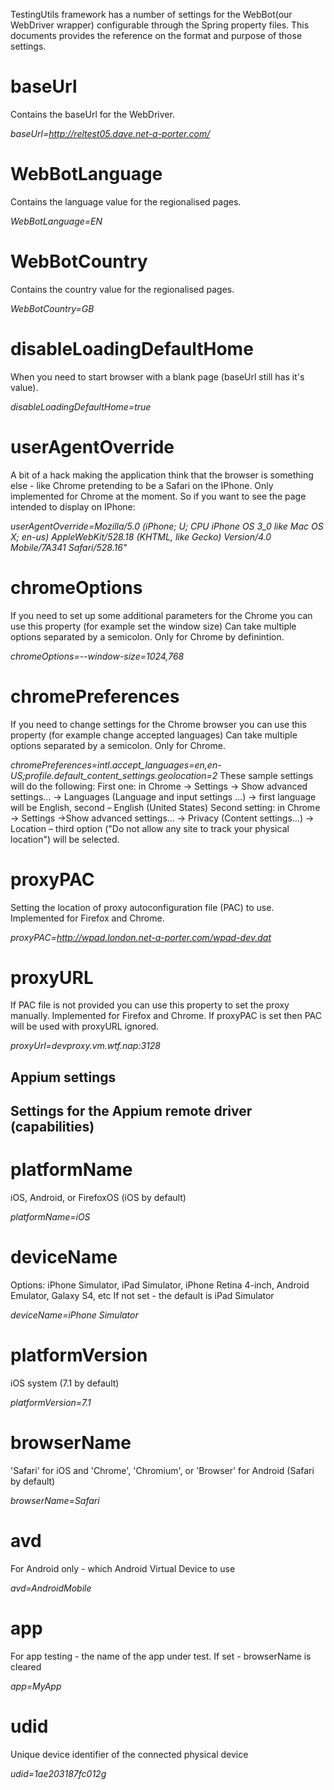 TestingUtils framework has a number of settings for the WebBot(our WebDriver wrapper) configurable through the Spring property files.
This documents provides the reference on the format and purpose of those settings.

baseUrl
=======
Contains the baseUrl for the WebDriver.

*baseUrl=http://reltest05.dave.net-a-porter.com/*

WebBotLanguage
==============
Contains the language value for the regionalised pages.

*WebBotLanguage=EN*


WebBotCountry
=============
Contains the country value for the regionalised pages.

*WebBotCountry=GB*

disableLoadingDefaultHome
=========================
When you need to start browser with a blank page (baseUrl still has it's value).

*disableLoadingDefaultHome=true*

userAgentOverride
=================
A bit of a hack making the application think that the browser is something else - like Chrome pretending to be a Safari on the IPhone. Only implemented for Chrome at the moment.
So if you want to see the page intended to display on IPhone:

*userAgentOverride=Mozilla/5.0 (iPhone; U; CPU iPhone OS 3_0 like Mac OS X; en-us) AppleWebKit/528.18 (KHTML, like Gecko) Version/4.0 Mobile/7A341 Safari/528.16"*

chromeOptions
=============
If you need to set up some additional parameters for the Chrome you can use this property (for example set the window size)
Can take multiple options separated by a semicolon. Only for Chrome by definintion.

*chromeOptions=--window-size=1024,768*

chromePreferences
=================
If you need to change settings for the Chrome browser you can use this property (for example change accepted languages)
Can take multiple options separated by a semicolon. Only for Chrome.

*chromePreferences=intl.accept_languages=en,en-US;profile.default_content_settings.geolocation=2*
These sample settings will do the following:
First one:
in Chrome -> Settings -> Show advanced settings… -> Languages (Language and input settings …) -> first language will be English, second – English (United States)
Second setting:
in Chrome -> Settings ->Show advanced settings… -> Privacy (Content settings…) -> Location – third option ("Do not allow any site to track your physical location") will be selected.

proxyPAC
========
Setting the location of proxy autoconfiguration file (PAC) to use. Implemented for Firefox and Chrome.

*proxyPAC=http://wpad.london.net-a-porter.com/wpad-dev.dat*

proxyURL
========
If PAC file is not provided you can use this property to set the proxy manually. Implemented for Firefox and Chrome.
If proxyPAC is set then PAC will be used with proxyURL ignored.

*proxyUrl=devproxy.vm.wtf.nap:3128*

Appium settings
---------------
Settings for the Appium remote driver (capabilities)
----------------------------------------------------

platformName
============
iOS, Android, or FirefoxOS (iOS by default)

*platformName=iOS*

deviceName
==========
Options:
iPhone Simulator, iPad Simulator, iPhone Retina 4-inch, Android Emulator, Galaxy S4, etc
If not set - the default is iPad Simulator

*deviceName=iPhone Simulator*

platformVersion
===============
iOS system (7.1 by default)

*platformVersion=7.1*

browserName
===========
'Safari' for iOS and 'Chrome', 'Chromium', or 'Browser' for Android
(Safari by default)

*browserName=Safari*

avd
===
For Android only - which Android Virtual Device to use

*avd=AndroidMobile*

app
===
For app testing - the name of the app under test. If set - browserName is cleared

*app=MyApp*

udid
====
Unique device identifier of the connected physical device

*udid=1ae203187fc012g*
